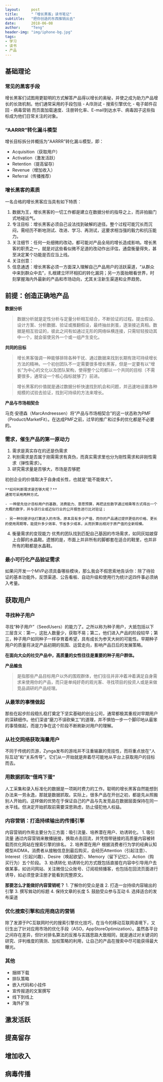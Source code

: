 ```yaml
---
layout:     post
title:      "「增长黑客」读书笔记"
subtitle:   "把你创造的东西推销出去"
date:       2018-06-08
author:     "Teng"
header-img: "img/iphone-bg.jpg"
tags:
- 学习
- 读书
- 产品
---
```



## 基础理论

### 常见的黑客手段

增长黑客们试图用更聪明的方式解答产品得以增长的奥秘，并使之成为助力产品增长的长效机制。他们通常采用的手段包括
	- A/B测试
	- 搜索引擎优化
	- 电子邮件召回
	- 病毒营销
而页面加载速度、注册转化率、E-mail到达水平、病毒因子这些指标成为他们日常关注的对象。

### “AARRR”转化漏斗模型
增长目标拆分并概括为“AARRR”转化漏斗模型，即：
- Acquisition（获取用户）
- Activation（激发活跃）
- Retention（提高留存）
- Revenue（增加收入）
- Referral（传播推荐）

### 增长黑客的素质

一名合格的增长黑客应当具有如下特质：
1. 数据为王，增长黑客的一切工作都是建立在数据分析的指导之上，而非拍脑门式地碰运气。
2. 专注目标：增长黑客必须自己设法找到破解的途径。整个过程可能冗长而沉闷，需经历不断地测试、改进、学习、再测试，这要求相当强的毅力和抗压能力。
3. 关注细节：任何一处细微的改动，都可能对产品全局的增长造成影响。增长黑客的职责之一，就是对这些看似微不足道的改动作出评估，通盘衡量得失，甚至决定某个功能是否应当上线。
4. 关注创意：
5. 信息通透：增长黑客必须一方面深入理解自己产品用户的活跃渠道，“从群众中来到群众中去”，扎根建立环环相扣的转化漏洞；另一方面抬眼看世界，时刻掌握海内外最新的产品和市场动向，尤其关注新生渠道和业界趋势。

## 前提：创造正确地产品

**数据分析**

> 数据分析就是定性分析与定量分析相互结合，不断验证的过程。提出假设、设计方案、分析数据、验证或推翻假设，最终抽丝剥茧，逐渐接近真相。数据是相互验证的，彼此之间有如通过无形的网络纵横连接，只需轻轻按动其中一个，就会驱使另外一个或一组产生变化。

**共同的目标**

> 增长黑客强调一种能够排除各种干扰、通过数据来找到长期有效可持续增长方法的精神。一个初创团队不一定需要很多增长黑客，但是一定要有以“增长”为中心的文化以及团队架构，使得整个公司都以一个共同的目标（不需要很多，通常设一个核心指标就够了）前进。

> 增长黑客的价值就是通过数据分析快速找到机会和问题，并迅速地设置各种规模的试验去验证，找到可持续的方法来增长。

**产品与市场相契合**

马克·安德森（MarcAndreessen）将“产品与市场相契合”的这一状态称为PMF（Product/MarketFit）。在达成PMF之前，过早的推广和过多的优化都是不必要的。


### 需求，催生产品的第一原动力

1. 需求是真实存在的还是伪需求
2. 判别需求是否属于刚需需求有真伪，而真实需求里也分为刚性需求和非刚性需求（弹性需求）。
3. 研究需求量是否够大，市场是否够肥

初创企业的价值取决于自身成长性，也就是“能不能做大”。

	**如何判断需求是否够大呢？**
	通常可采用两种方式。
	
	- 一种是先估计目标用户的基数、消费能力、意愿预算，再把这些数字通过相乘等方式得出一个大概的数字，并与该行业或近似行业的公开报告进行比对验证；
	
	- 另一种则是评估打算进入的市场，原本具有多少产值，而你的产品通过提供更低的价格、更长的使用周期等，能提升多少效率、节省多少成本，从而折算出相对于原产值的全新规模。
4. 衡量需求的变现能力
优秀的团队找到匹配自己基因的市场需求，如同灰姑娘穿上合脚的水晶鞋。遗憾的是，市面上并非所有的脚都套在适合的鞋里，也并非所有的鞋都是水晶鞋。

### 最小可行化产品验证需求

如果问开发一个MVP必须具备哪些模块，那么我会不假思索地告诉你：除了待验证的基本功能外，反馈渠道、公告看板、自动升级和使用行为统计这四件事必须纳入考量。

## 获取用户
### 寻找种子用户
寻找“种子用户”（SeedUsers）的能力了。之所以称为种子用户，大抵包括以下三层含义：第一，这批人数量少，获取不易；第二，他们进入产品的阶段较早；第三，种子用户如同种子一样孕育着希望，具有成长为参天大树的可能性。早期种子用户的质量将决定产品初期的氛围、运营走向，影响产品日后的发展策略。

**在面向大众的社交产品中，高质量的女性往往是重要的种子用户群体。**

**产品蝗虫**
>是指那些产品目标用户以外的围观群体，他们往往并非冲着冲着满足自身需求来使用你的产品，而只是单纯好奇的观光客、寻找项目的投资人或是来做竞品调研的产品经理。

### 从最笨的事情做起
那些在起步阶段稳扎稳打奠定下坚实基础的创业公司，通常都极其重视对早期用户的深耕细作。他们深谙“磨刀不误砍柴工”的道理，并不惧怕一步一个脚印地从最笨的事情做起，而是力争在这个阶段不断刷新对用户的理解。

### 从社交网络获取海量用户
不同于传统的页游，Zynga发布的游戏并不注重输赢的竞技性，而将重点放在“人际互动”和“关系传导”。它们从一开始就是奔着尽可能地从平台上获取用户的目标而去。

### 用数据抓取“借鸡下蛋”
人工采集和录入标准化的数据是一项耗时费力的工作。聪明的增长黑客自然能想到办法来一劳永逸，那就是数据抓取。实际上，很多产品在开创之初，都是先从照搬别人开始的。这样做的优势在于保证自己的产品与先发竞品在数据层面保持在同一水平线。但决定开始抓取前需要深思熟虑，防止侵犯他人权益。

### 内容营销：打造持续输出的传播引擎

内容营销的作用主要分为三方面：吸引流量、培养潜在用户、劝诱转化。
	1. 吸引流量
	通过内容营销来散播链接，换取点击回流，并凭借带链接的高质量内容被转载而优化网站在搜索引擎的排名。
	2. 培养潜在用户
	根据消费者行为学的经典认知模型AIDMA，消费者从接触信息到最后购买，会经历Attention（引起注意）、Interest（引起兴趣）、Desire（唤起欲望）、Memory（留下记忆）、Action（购买行为）五个阶段。
	3. 劝诱转化
劝诱转化的方式既包括直接在内容中引导用户去做某事，如访问网站、关注微信公众账号、订阅视频播客，也包括在回流页面进行诱导，如必须登录注册才能看到完整原文。

**那要怎么才能做好内容营销呢？**
	1. 了解你的受众是谁
	2. 打造一台持续内容输出的引擎
	3. 撰写耸动的标题
	4. 保持文章的长度
	5. 鼓励受众参与互动
	6. 选择适合的发布渠道

### 优化搜索引擎和应用商店的营销
除了发源于PC互联网时代的搜索引擎优化技巧，在当今的移动互联网语境下，又衍生出了针对应用市场的优化手段（ASO，AppStoreOptimization）。虽然各平台之间存在差异，但针对排名算法的反推与实践思路大致相同，就是通过对关键词的研究、评判维度的猜测、加权策略的利用，让自己的产品在搜索中尽可能获得最大曝光。

### 其他
- 捆绑下载
- 排队策略
- 嵌入代码和小挂件
- 宣传报道的文案撰写
- 线下到线上
- 海外扩张

## 激发活跃
## 提高留存
## 增加收入
## 病毒传播










